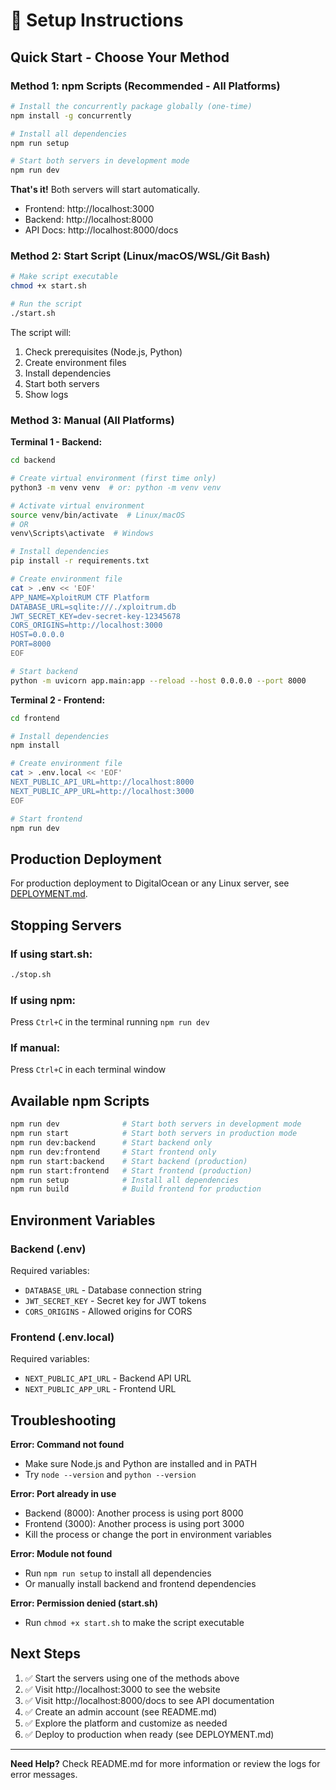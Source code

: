 # 🚀 Setup Instructions

## Quick Start - Choose Your Method

### Method 1: npm Scripts (Recommended - All Platforms)

```bash
# Install the concurrently package globally (one-time)
npm install -g concurrently

# Install all dependencies
npm run setup

# Start both servers in development mode
npm run dev
```

**That's it!** Both servers will start automatically.
- Frontend: http://localhost:3000
- Backend: http://localhost:8000
- API Docs: http://localhost:8000/docs

### Method 2: Start Script (Linux/macOS/WSL/Git Bash)

```bash
# Make script executable
chmod +x start.sh

# Run the script
./start.sh
```

The script will:
1. Check prerequisites (Node.js, Python)
2. Create environment files
3. Install dependencies
4. Start both servers
5. Show logs

### Method 3: Manual (All Platforms)

**Terminal 1 - Backend:**
```bash
cd backend

# Create virtual environment (first time only)
python3 -m venv venv  # or: python -m venv venv

# Activate virtual environment
source venv/bin/activate  # Linux/macOS
# OR
venv\Scripts\activate  # Windows

# Install dependencies
pip install -r requirements.txt

# Create environment file
cat > .env << 'EOF'
APP_NAME=XploitRUM CTF Platform
DATABASE_URL=sqlite:///./xploitrum.db
JWT_SECRET_KEY=dev-secret-key-12345678
CORS_ORIGINS=http://localhost:3000
HOST=0.0.0.0
PORT=8000
EOF

# Start backend
python -m uvicorn app.main:app --reload --host 0.0.0.0 --port 8000
```

**Terminal 2 - Frontend:**
```bash
cd frontend

# Install dependencies
npm install

# Create environment file
cat > .env.local << 'EOF'
NEXT_PUBLIC_API_URL=http://localhost:8000
NEXT_PUBLIC_APP_URL=http://localhost:3000
EOF

# Start frontend
npm run dev
```

## Production Deployment

For production deployment to DigitalOcean or any Linux server, see [DEPLOYMENT.md](./DEPLOYMENT.md).

## Stopping Servers

### If using start.sh:
```bash
./stop.sh
```

### If using npm:
Press `Ctrl+C` in the terminal running `npm run dev`

### If manual:
Press `Ctrl+C` in each terminal window

## Available npm Scripts

```bash
npm run dev              # Start both servers in development mode
npm run start            # Start both servers in production mode
npm run dev:backend      # Start backend only
npm run dev:frontend     # Start frontend only
npm run start:backend    # Start backend (production)
npm run start:frontend   # Start frontend (production)
npm run setup            # Install all dependencies
npm run build            # Build frontend for production
```

## Environment Variables

### Backend (.env)
Required variables:
- `DATABASE_URL` - Database connection string
- `JWT_SECRET_KEY` - Secret key for JWT tokens
- `CORS_ORIGINS` - Allowed origins for CORS

### Frontend (.env.local)
Required variables:
- `NEXT_PUBLIC_API_URL` - Backend API URL
- `NEXT_PUBLIC_APP_URL` - Frontend URL

## Troubleshooting

**Error: Command not found**
- Make sure Node.js and Python are installed and in PATH
- Try `node --version` and `python --version`

**Error: Port already in use**
- Backend (8000): Another process is using port 8000
- Frontend (3000): Another process is using port 3000
- Kill the process or change the port in environment variables

**Error: Module not found**
- Run `npm run setup` to install all dependencies
- Or manually install backend and frontend dependencies

**Error: Permission denied (start.sh)**
- Run `chmod +x start.sh` to make the script executable

## Next Steps

1. ✅ Start the servers using one of the methods above
2. ✅ Visit http://localhost:3000 to see the website
3. ✅ Visit http://localhost:8000/docs to see API documentation
4. ✅ Create an admin account (see README.md)
5. ✅ Explore the platform and customize as needed
6. ✅ Deploy to production when ready (see DEPLOYMENT.md)

---

**Need Help?** Check README.md for more information or review the logs for error messages.

